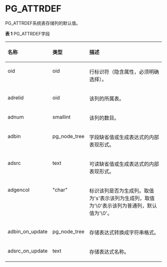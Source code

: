 # PG\_ATTRDEF

PG\_ATTRDEF系统表存储列的默认值。

**表 1**  PG\_ATTRDEF字段

<a name="zh-cn_topic_0283137566_zh-cn_topic_0237122271_zh-cn_topic_0059778317_t2ba5a1edcb8445fda46e3fafa534d5fa"></a>
<table><thead align="left"><tr id="zh-cn_topic_0283137566_zh-cn_topic_0237122271_zh-cn_topic_0059778317_rb10db346535b4ed9a5e262c40e735077"><th class="cellrowborder" valign="top" width="11.98%" id="mcps1.2.4.1.1"><p id="zh-cn_topic_0283137566_zh-cn_topic_0237122271_zh-cn_topic_0059778317_a822582bcca3c4ce58c806b4a9257021f"><a name="zh-cn_topic_0283137566_zh-cn_topic_0237122271_zh-cn_topic_0059778317_a822582bcca3c4ce58c806b4a9257021f"></a><a name="zh-cn_topic_0283137566_zh-cn_topic_0237122271_zh-cn_topic_0059778317_a822582bcca3c4ce58c806b4a9257021f"></a>名称</p>
</th>
<th class="cellrowborder" valign="top" width="15.14%" id="mcps1.2.4.1.2"><p id="zh-cn_topic_0283137566_zh-cn_topic_0237122271_zh-cn_topic_0059778317_a2fbcc0aa74b94848b4ee1d32a2058b32"><a name="zh-cn_topic_0283137566_zh-cn_topic_0237122271_zh-cn_topic_0059778317_a2fbcc0aa74b94848b4ee1d32a2058b32"></a><a name="zh-cn_topic_0283137566_zh-cn_topic_0237122271_zh-cn_topic_0059778317_a2fbcc0aa74b94848b4ee1d32a2058b32"></a>类型</p>
</th>
<th class="cellrowborder" valign="top" width="72.88%" id="mcps1.2.4.1.3"><p id="zh-cn_topic_0283137566_zh-cn_topic_0237122271_zh-cn_topic_0059778317_a65ce234cbd954d41b20d29c2021c99ce"><a name="zh-cn_topic_0283137566_zh-cn_topic_0237122271_zh-cn_topic_0059778317_a65ce234cbd954d41b20d29c2021c99ce"></a><a name="zh-cn_topic_0283137566_zh-cn_topic_0237122271_zh-cn_topic_0059778317_a65ce234cbd954d41b20d29c2021c99ce"></a>描述</p>
</th>
</tr>
</thead>
<tbody><tr id="zh-cn_topic_0283137566_zh-cn_topic_0237122271_row1668805102915"><td class="cellrowborder" valign="top" width="11.98%" headers="mcps1.2.4.1.1 "><p id="zh-cn_topic_0283137566_zh-cn_topic_0237122271_p76886512296"><a name="zh-cn_topic_0283137566_zh-cn_topic_0237122271_p76886512296"></a><a name="zh-cn_topic_0283137566_zh-cn_topic_0237122271_p76886512296"></a>oid</p>
</td>
<td class="cellrowborder" valign="top" width="15.14%" headers="mcps1.2.4.1.2 "><p id="zh-cn_topic_0283137566_zh-cn_topic_0237122271_p568835119292"><a name="zh-cn_topic_0283137566_zh-cn_topic_0237122271_p568835119292"></a><a name="zh-cn_topic_0283137566_zh-cn_topic_0237122271_p568835119292"></a>oid</p>
</td>
<td class="cellrowborder" valign="top" width="72.88%" headers="mcps1.2.4.1.3 "><p id="zh-cn_topic_0283137566_zh-cn_topic_0237122271_p6688105102911"><a name="zh-cn_topic_0283137566_zh-cn_topic_0237122271_p6688105102911"></a><a name="zh-cn_topic_0283137566_zh-cn_topic_0237122271_p6688105102911"></a>行标识符（隐含属性，必须明确选择）。</p>
</td>
</tr>
<tr id="zh-cn_topic_0283137566_zh-cn_topic_0237122271_zh-cn_topic_0059778317_r11c438769e5547968e57022284fc33d0"><td class="cellrowborder" valign="top" width="11.98%" headers="mcps1.2.4.1.1 "><p id="zh-cn_topic_0283137566_zh-cn_topic_0237122271_zh-cn_topic_0059778317_a7eb371104f1349caa4046b54ee1083b4"><a name="zh-cn_topic_0283137566_zh-cn_topic_0237122271_zh-cn_topic_0059778317_a7eb371104f1349caa4046b54ee1083b4"></a><a name="zh-cn_topic_0283137566_zh-cn_topic_0237122271_zh-cn_topic_0059778317_a7eb371104f1349caa4046b54ee1083b4"></a>adrelid</p>
</td>
<td class="cellrowborder" valign="top" width="15.14%" headers="mcps1.2.4.1.2 "><p id="zh-cn_topic_0283137566_zh-cn_topic_0237122271_zh-cn_topic_0059778317_a6ccd194fcd7c4ab4ba74abe9d70330c4"><a name="zh-cn_topic_0283137566_zh-cn_topic_0237122271_zh-cn_topic_0059778317_a6ccd194fcd7c4ab4ba74abe9d70330c4"></a><a name="zh-cn_topic_0283137566_zh-cn_topic_0237122271_zh-cn_topic_0059778317_a6ccd194fcd7c4ab4ba74abe9d70330c4"></a>oid</p>
</td>
<td class="cellrowborder" valign="top" width="72.88%" headers="mcps1.2.4.1.3 "><p id="zh-cn_topic_0283137566_zh-cn_topic_0237122271_zh-cn_topic_0059778317_a06b298b53ba74edabd72e547c7559a7f"><a name="zh-cn_topic_0283137566_zh-cn_topic_0237122271_zh-cn_topic_0059778317_a06b298b53ba74edabd72e547c7559a7f"></a><a name="zh-cn_topic_0283137566_zh-cn_topic_0237122271_zh-cn_topic_0059778317_a06b298b53ba74edabd72e547c7559a7f"></a>该列的所属表。</p>
</td>
</tr>
<tr id="zh-cn_topic_0283137566_zh-cn_topic_0237122271_zh-cn_topic_0059778317_reb00fe809db442e2a57824f7cf26827f"><td class="cellrowborder" valign="top" width="11.98%" headers="mcps1.2.4.1.1 "><p id="zh-cn_topic_0283137566_zh-cn_topic_0237122271_zh-cn_topic_0059778317_adb7460cb9e654366b9d56747b10a5cb3"><a name="zh-cn_topic_0283137566_zh-cn_topic_0237122271_zh-cn_topic_0059778317_adb7460cb9e654366b9d56747b10a5cb3"></a><a name="zh-cn_topic_0283137566_zh-cn_topic_0237122271_zh-cn_topic_0059778317_adb7460cb9e654366b9d56747b10a5cb3"></a>adnum</p>
</td>
<td class="cellrowborder" valign="top" width="15.14%" headers="mcps1.2.4.1.2 "><p id="zh-cn_topic_0283137566_zh-cn_topic_0237122271_zh-cn_topic_0059778317_a56f1caf80f5c417cbf7694f8b25450e9"><a name="zh-cn_topic_0283137566_zh-cn_topic_0237122271_zh-cn_topic_0059778317_a56f1caf80f5c417cbf7694f8b25450e9"></a><a name="zh-cn_topic_0283137566_zh-cn_topic_0237122271_zh-cn_topic_0059778317_a56f1caf80f5c417cbf7694f8b25450e9"></a>smallint</p>
</td>
<td class="cellrowborder" valign="top" width="72.88%" headers="mcps1.2.4.1.3 "><p id="zh-cn_topic_0283137566_zh-cn_topic_0237122271_zh-cn_topic_0059778317_a813c951b130b43c4a2bdaa3b614a9018"><a name="zh-cn_topic_0283137566_zh-cn_topic_0237122271_zh-cn_topic_0059778317_a813c951b130b43c4a2bdaa3b614a9018"></a><a name="zh-cn_topic_0283137566_zh-cn_topic_0237122271_zh-cn_topic_0059778317_a813c951b130b43c4a2bdaa3b614a9018"></a>该列的数目。</p>
</td>
</tr>
<tr id="zh-cn_topic_0283137566_zh-cn_topic_0237122271_zh-cn_topic_0059778317_rdb0b7a6d85384d4b925464ffa77d6c29"><td class="cellrowborder" valign="top" width="11.98%" headers="mcps1.2.4.1.1 "><p id="zh-cn_topic_0283137566_zh-cn_topic_0237122271_zh-cn_topic_0059778317_a27b17db521b54925a1d5a5132a5645ca"><a name="zh-cn_topic_0283137566_zh-cn_topic_0237122271_zh-cn_topic_0059778317_a27b17db521b54925a1d5a5132a5645ca"></a><a name="zh-cn_topic_0283137566_zh-cn_topic_0237122271_zh-cn_topic_0059778317_a27b17db521b54925a1d5a5132a5645ca"></a>adbin</p>
</td>
<td class="cellrowborder" valign="top" width="15.14%" headers="mcps1.2.4.1.2 "><p id="zh-cn_topic_0283137566_zh-cn_topic_0237122271_zh-cn_topic_0059778317_a5233465aab264483ab189589adb039a1"><a name="zh-cn_topic_0283137566_zh-cn_topic_0237122271_zh-cn_topic_0059778317_a5233465aab264483ab189589adb039a1"></a><a name="zh-cn_topic_0283137566_zh-cn_topic_0237122271_zh-cn_topic_0059778317_a5233465aab264483ab189589adb039a1"></a>pg_node_tree</p>
</td>
<td class="cellrowborder" valign="top" width="72.88%" headers="mcps1.2.4.1.3 "><p id="zh-cn_topic_0283137566_zh-cn_topic_0237122271_zh-cn_topic_0059778317_a9ed7227cb372428da2660f683bd8af3c"><a name="zh-cn_topic_0283137566_zh-cn_topic_0237122271_zh-cn_topic_0059778317_a9ed7227cb372428da2660f683bd8af3c"></a><a name="zh-cn_topic_0283137566_zh-cn_topic_0237122271_zh-cn_topic_0059778317_a9ed7227cb372428da2660f683bd8af3c"></a>字段缺省值或生成表达式的内部表现形式。</p>
</td>
</tr>
<tr id="zh-cn_topic_0283137566_zh-cn_topic_0237122271_zh-cn_topic_0059778317_re62d9c51bbec48779e1ebe6cea87eb94"><td class="cellrowborder" valign="top" width="11.98%" headers="mcps1.2.4.1.1 "><p id="zh-cn_topic_0283137566_zh-cn_topic_0237122271_zh-cn_topic_0059778317_a5a146d84a95f45ff91d18d63dd486c8e"><a name="zh-cn_topic_0283137566_zh-cn_topic_0237122271_zh-cn_topic_0059778317_a5a146d84a95f45ff91d18d63dd486c8e"></a><a name="zh-cn_topic_0283137566_zh-cn_topic_0237122271_zh-cn_topic_0059778317_a5a146d84a95f45ff91d18d63dd486c8e"></a>adsrc</p>
</td>
<td class="cellrowborder" valign="top" width="15.14%" headers="mcps1.2.4.1.2 "><p id="zh-cn_topic_0283137566_zh-cn_topic_0237122271_zh-cn_topic_0059778317_aa97463c5346f434db8f2fc42dfcd47b2"><a name="zh-cn_topic_0283137566_zh-cn_topic_0237122271_zh-cn_topic_0059778317_aa97463c5346f434db8f2fc42dfcd47b2"></a><a name="zh-cn_topic_0283137566_zh-cn_topic_0237122271_zh-cn_topic_0059778317_aa97463c5346f434db8f2fc42dfcd47b2"></a>text</p>
</td>
<td class="cellrowborder" valign="top" width="72.88%" headers="mcps1.2.4.1.3 "><p id="zh-cn_topic_0283137566_zh-cn_topic_0237122271_zh-cn_topic_0059778317_a16715bca864f4373a621ec6b6b9bd1ef"><a name="zh-cn_topic_0283137566_zh-cn_topic_0237122271_zh-cn_topic_0059778317_a16715bca864f4373a621ec6b6b9bd1ef"></a><a name="zh-cn_topic_0283137566_zh-cn_topic_0237122271_zh-cn_topic_0059778317_a16715bca864f4373a621ec6b6b9bd1ef"></a>可读缺省值或生成表达式的内部表现形式。</p>
</td>
</tr>
<tr id="row182312541512"><td class="cellrowborder" valign="top" width="11.98%" headers="mcps1.2.4.1.1 "><p id="p13823135411113"><a name="p13823135411113"></a><a name="p13823135411113"></a>adgencol</p>
</td>
<td class="cellrowborder" valign="top" width="15.14%" headers="mcps1.2.4.1.2 "><p id="p282311541917"><a name="p282311541917"></a><a name="p282311541917"></a>"char"</p>
</td>
<td class="cellrowborder" valign="top" width="72.88%" headers="mcps1.2.4.1.3 "><p id="p4823185417115"><a name="p4823185417115"></a><a name="p4823185417115"></a>标识该列是否为生成列。取值为's'表示该列为生成列，取值为'\0'表示该列为普通列，默认值为'\0'。</p>
</td>
</tr>
<tr id="row182312541512"><td class="cellrowborder" valign="top" width="11.98%" headers="mcps1.2.4.1.1 "><p id="p13823135411113"><a name="p13823135411113"></a><a name="p13823135411113"></a>adbin_on_update</p>
</td>
<td class="cellrowborder" valign="top" width="15.14%" headers="mcps1.2.4.1.2 "><p id="p282311541917"><a name="p282311541917"></a><a name="p282311541917"></a>pg_node_tree</p>
</td>
<td class="cellrowborder" valign="top" width="72.88%" headers="mcps1.2.4.1.3 "><p id="p4823185417115"><a name="p4823185417115"></a><a name="p4823185417115"></a>存储表达式转换成字符串格式。</p>
</td>
</tr>
<tr id="row182312541512"><td class="cellrowborder" valign="top" width="11.98%" headers="mcps1.2.4.1.1 "><p id="p13823135411113"><a name="p13823135411113"></a><a name="p13823135411113"></a>adsrc_on_update</p>
</td>
<td class="cellrowborder" valign="top" width="15.14%" headers="mcps1.2.4.1.2 "><p id="p282311541917"><a name="p282311541917"></a><a name="p282311541917"></a>text</p>
</td>
<td class="cellrowborder" valign="top" width="72.88%" headers="mcps1.2.4.1.3 "><p id="p4823185417115"><a name="p4823185417115"></a><a name="p4823185417115"></a>存储表达式名称。</p>
</td>
</tr>
</tbody>
</table>


